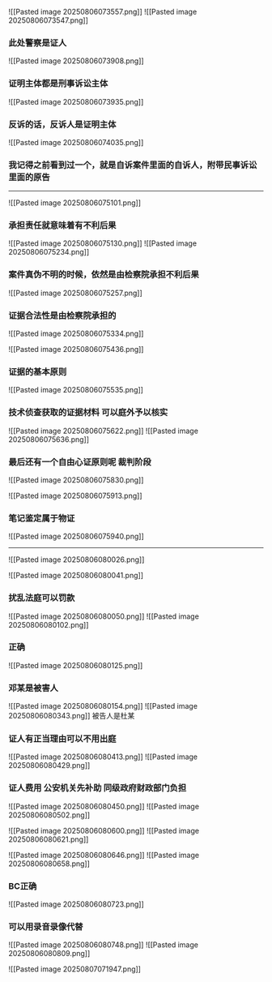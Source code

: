 

![[Pasted image 20250806073557.png]]
![[Pasted image 20250806073547.png]]

### 此处警察是证人
![[Pasted image 20250806073908.png]]
### 证明主体都是刑事诉讼主体
![[Pasted image 20250806073935.png]]

### 反诉的话，反诉人是证明主体
![[Pasted image 20250806074035.png]]


### 我记得之前看到过一个，就是自诉案件里面的自诉人，附带民事诉讼里面的原告

---

![[Pasted image 20250806075101.png]]

### 承担责任就意味着有不利后果
![[Pasted image 20250806075130.png]]
![[Pasted image 20250806075234.png]]


### 案件真伪不明的时候，依然是由检察院承担不利后果
![[Pasted image 20250806075257.png]]

### 证据合法性是由检察院承担的
![[Pasted image 20250806075334.png]]

![[Pasted image 20250806075436.png]]

### 证据的基本原则
![[Pasted image 20250806075535.png]]

### 技术侦查获取的证据材料 可以庭外予以核实
![[Pasted image 20250806075622.png]]
![[Pasted image 20250806075636.png]]

### 最后还有一个自由心证原则呢 裁判阶段
![[Pasted image 20250806075830.png]]


![[Pasted image 20250806075913.png]]
### 笔记鉴定属于物证
![[Pasted image 20250806075940.png]]

---

![[Pasted image 20250806080026.png]]


![[Pasted image 20250806080041.png]]

### 扰乱法庭可以罚款 
![[Pasted image 20250806080050.png]]
![[Pasted image 20250806080102.png]]
### 正确
![[Pasted image 20250806080125.png]]



### 邓某是被害人
![[Pasted image 20250806080154.png]]
![[Pasted image 20250806080343.png]]
被告人是杜某

### 证人有正当理由可以不用出庭
![[Pasted image 20250806080413.png]]
![[Pasted image 20250806080429.png]]

### 证人费用 公安机关先补助 同级政府财政部门负担
![[Pasted image 20250806080450.png]]
![[Pasted image 20250806080502.png]]


![[Pasted image 20250806080600.png]]
![[Pasted image 20250806080621.png]]


![[Pasted image 20250806080646.png]]
![[Pasted image 20250806080658.png]]
### BC正确
![[Pasted image 20250806080723.png]]
### 可以用录音录像代替
![[Pasted image 20250806080748.png]]
![[Pasted image 20250806080809.png]]


![[Pasted image 20250807071947.png]]








